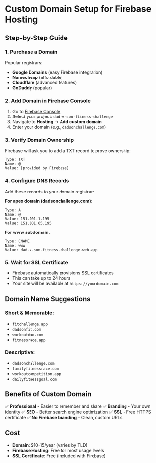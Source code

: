# Custom Domain Setup for Firebase Hosting

## Step-by-Step Guide

### 1. Purchase a Domain
Popular registrars:
- **Google Domains** (easy Firebase integration)
- **Namecheap** (affordable)
- **Cloudflare** (advanced features)
- **GoDaddy** (popular)

### 2. Add Domain in Firebase Console
1. Go to [Firebase Console](https://console.firebase.google.com/)
2. Select your project: `dad-v-son-fitness-challenge`
3. Navigate to **Hosting** → **Add custom domain**
4. Enter your domain (e.g., `dadsonchallenge.com`)

### 3. Verify Domain Ownership
Firebase will ask you to add a TXT record to prove ownership:
```
Type: TXT
Name: @
Value: [provided by Firebase]
```

### 4. Configure DNS Records
Add these records to your domain registrar:

**For apex domain (dadsonchallenge.com):**
```
Type: A
Name: @
Value: 151.101.1.195
Value: 151.101.65.195
```

**For www subdomain:**
```
Type: CNAME
Name: www
Value: dad-v-son-fitness-challenge.web.app
```

### 5. Wait for SSL Certificate
- Firebase automatically provisions SSL certificates
- This can take up to 24 hours
- Your site will be available at `https://yourdomain.com`

## Domain Name Suggestions

### Short & Memorable:
- `fitchallenge.app`
- `dadsonfit.com`
- `workoutduo.com`
- `fitnessrace.app`

### Descriptive:
- `dadsonchallenge.com`
- `familyfitnessrace.com`
- `workoutcompetition.app`
- `dailyfitnessgoal.com`

## Benefits of Custom Domain

✅ **Professional** - Easier to remember and share
✅ **Branding** - Your own identity
✅ **SEO** - Better search engine optimization
✅ **SSL** - Free HTTPS certificate
✅ **No Firebase branding** - Clean, custom URLs

## Cost
- **Domain**: $10-15/year (varies by TLD)
- **Firebase Hosting**: Free for most usage levels
- **SSL Certificate**: Free (included with Firebase)
